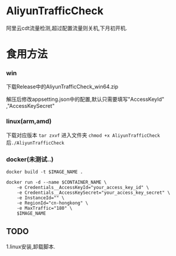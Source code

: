 # AliyunTrafficCheck
阿里云cdt流量检测,超过配置流量则关机,下月初开机.
# 食用方法
### win 




 下载Release中的AliyunTrafficCheck_win64.zip

 解压后修改appsetting.json中的配置,默认只需要填写"AccessKeyId" ,"AccessKeySecret"




### linux(arm,amd)

 下载对应版本 `tar zxvf` 进入文件夹 `chmod +x AliyunTrafficCheck` 后`./AliyunTrafficCheck`

### docker(未测试..)

``` docker build -t $IMAGE_NAME . ```

```
docker run -d --name $CONTAINER_NAME \
    -e Credentials__AccessKeyId="your_access_key_id" \
    -e Credentials__AccessKeySecret="your_access_key_secret" \
    -e InstanceId="" \
    -e RegionId="cn-hongkong" \
    -e MaxTraffic="180" \
    $IMAGE_NAME
```

## TODO
1.linux安装,卸载脚本.
